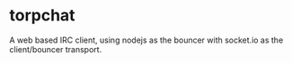 torpchat
========

A web based IRC client, using nodejs as the bouncer with socket.io as the client/bouncer transport.
